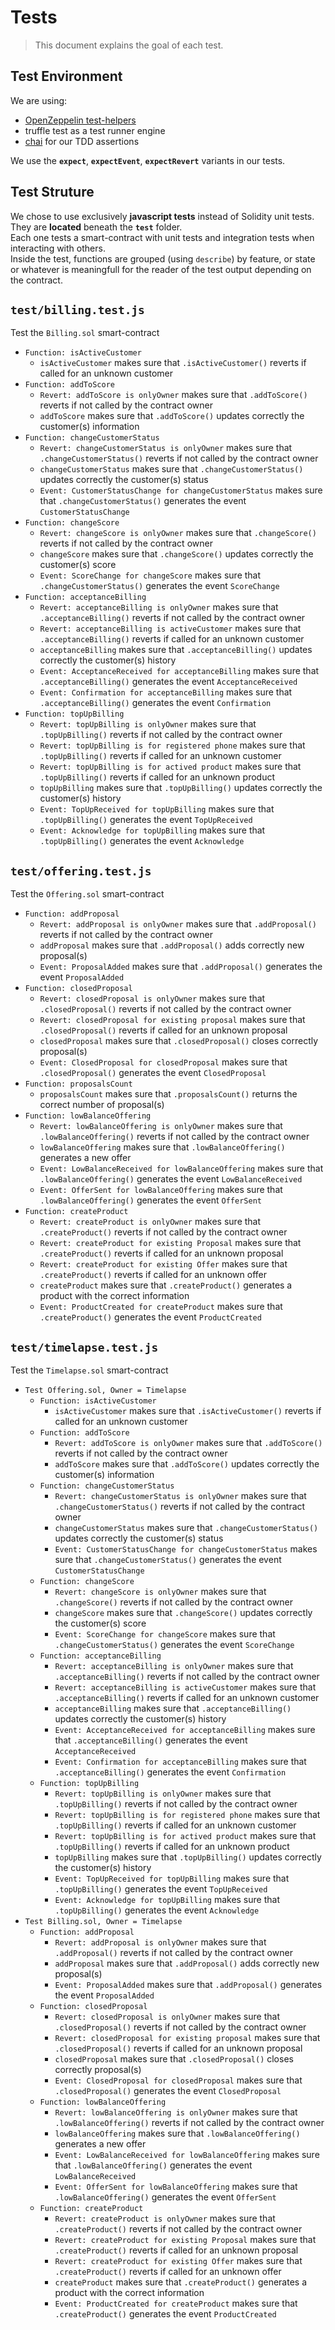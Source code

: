 # Tests

> This document explains the goal of each test.

## Test Environment

We are using:
- [OpenZeppelin test-helpers](https://docs.openzeppelin.com/test-helpers)
- truffle test as a test runner engine
- [chai](https://www.npmjs.com/package/chai) for our TDD assertions

We use the **`expect`**, **`expectEvent`**, **`expectRevert`**  variants in our tests.

## Test Struture

We chose to use exclusively **javascript tests** instead of Solidity unit tests.  
They are **located** beneath the **`test`** folder.  
Each one tests a smart-contract with unit tests and integration tests when interacting with others.  
Inside the test, functions are grouped (using `describe`) by feature, or state or whatever is meaningfull for the reader of the test output depending on the contract.

## `test/billing.test.js`

Test the `Billing.sol` smart-contract 
- `Function: isActiveCustomer`
    - `isActiveCustomer` makes sure that `.isActiveCustomer()` reverts if called for an unknown customer
- `Function: addToScore`
    - `Revert: addToScore is onlyOwner` makes sure that `.addToScore()` reverts if not called by the contract owner
    - `addToScore` makes sure that `.addToScore()` updates correctly the customer(s) information 
- `Function: changeCustomerStatus`
    - `Revert: changeCustomerStatus is onlyOwner` makes sure that `.changeCustomerStatus()` reverts if not called by the contract owner
    - `changeCustomerStatus` makes sure that `.changeCustomerStatus()` updates correctly the customer(s) status 
    - `Event: CustomerStatusChange for changeCustomerStatus` makes sure that `.changeCustomerStatus()` generates the event `CustomerStatusChange`
- `Function: changeScore`
    - `Revert: changeScore is onlyOwner` makes sure that `.changeScore()` reverts if not called by the contract owner
    - `changeScore` makes sure that `.changeScore()` updates correctly the customer(s) score 
    - `Event: ScoreChange for changeScore` makes sure that `.changeCustomerStatus()` generates the event `ScoreChange`
- `Function: acceptanceBilling`
    - `Revert: acceptanceBilling is onlyOwner` makes sure that `.acceptanceBilling()` reverts if not called by the contract owner
    - `Revert: acceptanceBilling is activeCustomer` makes sure that `.acceptanceBilling()` reverts if called for an unknown customer
    - `acceptanceBilling` makes sure that `.acceptanceBilling()` updates correctly the customer(s) history 
    - `Event: AcceptanceReceived for acceptanceBilling` makes sure that `.acceptanceBilling()` generates the event `AcceptanceReceived`
    - `Event: Confirmation for acceptanceBilling` makes sure that `.acceptanceBilling()` generates the event `Confirmation`
- `Function: topUpBilling`
    - `Revert: topUpBilling is onlyOwner` makes sure that `.topUpBilling()` reverts if not called by the contract owner
    - `Revert: topUpBilling is for registered phone` makes sure that `.topUpBilling()` reverts if called for an unknown customer
    - `Revert: topUpBilling is for actived product` makes sure that `.topUpBilling()` reverts if called for an unknown product
    - `topUpBilling` makes sure that `.topUpBilling()` updates correctly the customer(s) history 
    - `Event: TopUpReceived for topUpBilling` makes sure that `.topUpBilling()` generates the event `TopUpReceived`
    - `Event: Acknowledge for topUpBilling` makes sure that `.topUpBilling()` generates the event `Acknowledge`

## `test/offering.test.js`

Test the `Offering.sol` smart-contract 
- `Function: addProposal`
    - `Revert: addProposal is onlyOwner` makes sure that `.addProposal()` reverts if not called by the contract owner
    - `addProposal` makes sure that `.addProposal()` adds correctly new proposal(s) 
    - `Event: ProposalAdded` makes sure that `.addProposal()` generates the event `ProposalAdded`
- `Function: closedProposal`
    - `Revert: closedProposal is onlyOwner` makes sure that `.closedProposal()` reverts if not called by the contract owner
    - `Revert: closedProposal for existing proposal` makes sure that `.closedProposal()` reverts if called for an unknown proposal
    - `closedProposal` makes sure that `.closedProposal()` closes correctly proposal(s) 
    - `Event: ClosedProposal for closedProposal` makes sure that `.closedProposal()` generates the event `ClosedProposal`
- `Function: proposalsCount`
    - `proposalsCount` makes sure that `.proposalsCount()` returns the correct number of proposal(s) 
- `Function: lowBalanceOffering`
    - `Revert: lowBalanceOffering is onlyOwner` makes sure that `.lowBalanceOffering()` reverts if not called by the contract owner
    - `lowBalanceOffering` makes sure that `.lowBalanceOffering()` generates a new offer
    - `Event: LowBalanceReceived for lowBalanceOffering` makes sure that `.lowBalanceOffering()` generates the event `LowBalanceReceived`
    - `Event: OfferSent for lowBalanceOffering` makes sure that `.lowBalanceOffering()` generates the event `OfferSent`
- `Function: createProduct`
    - `Revert: createProduct is onlyOwner` makes sure that `.createProduct()` reverts if not called by the contract owner
    - `Revert: createProduct for existing Proposal` makes sure that `.createProduct()` reverts if called for an unknown proposal
    - `Revert: createProduct for existing Offer` makes sure that `.createProduct()` reverts if called for an unknown offer
    - `createProduct` makes sure that `.createProduct()` generates a product with the correct information
    - `Event: ProductCreated for createProduct` makes sure that `.createProduct()` generates the event `ProductCreated`

## `test/timelapse.test.js`

Test the `Timelapse.sol` smart-contract 
- `Test Offering.sol, Owner = Timelapse`
    - `Function: isActiveCustomer`
        - `isActiveCustomer` makes sure that `.isActiveCustomer()` reverts if called for an unknown customer
    - `Function: addToScore`
        - `Revert: addToScore is onlyOwner` makes sure that `.addToScore()` reverts if not called by the contract owner
        - `addToScore` makes sure that `.addToScore()` updates correctly the customer(s) information 
    - `Function: changeCustomerStatus`
        - `Revert: changeCustomerStatus is onlyOwner` makes sure that `.changeCustomerStatus()` reverts if not called by the contract owner
        - `changeCustomerStatus` makes sure that `.changeCustomerStatus()` updates correctly the customer(s) status 
        - `Event: CustomerStatusChange for changeCustomerStatus` makes sure that `.changeCustomerStatus()` generates the event `CustomerStatusChange`
    - `Function: changeScore`
        - `Revert: changeScore is onlyOwner` makes sure that `.changeScore()` reverts if not called by the contract owner
        - `changeScore` makes sure that `.changeScore()` updates correctly the customer(s) score 
        - `Event: ScoreChange for changeScore` makes sure that `.changeCustomerStatus()` generates the event `ScoreChange`
    - `Function: acceptanceBilling`
        - `Revert: acceptanceBilling is onlyOwner` makes sure that `.acceptanceBilling()` reverts if not called by the contract owner
        - `Revert: acceptanceBilling is activeCustomer` makes sure that `.acceptanceBilling()` reverts if called for an unknown customer
        - `acceptanceBilling` makes sure that `.acceptanceBilling()` updates correctly the customer(s) history 
        - `Event: AcceptanceReceived for acceptanceBilling` makes sure that `.acceptanceBilling()` generates the event `AcceptanceReceived`
        - `Event: Confirmation for acceptanceBilling` makes sure that `.acceptanceBilling()` generates the event `Confirmation`
    - `Function: topUpBilling`
        - `Revert: topUpBilling is onlyOwner` makes sure that `.topUpBilling()` reverts if not called by the contract owner
        - `Revert: topUpBilling is for registered phone` makes sure that `.topUpBilling()` reverts if called for an unknown customer
        - `Revert: topUpBilling is for actived product` makes sure that `.topUpBilling()` reverts if called for an unknown product
        - `topUpBilling` makes sure that `.topUpBilling()` updates correctly the customer(s) history 
        - `Event: TopUpReceived for topUpBilling` makes sure that `.topUpBilling()` generates the event `TopUpReceived`
        - `Event: Acknowledge for topUpBilling` makes sure that `.topUpBilling()` generates the event `Acknowledge`
- `Test Billing.sol, Owner = Timelapse`
    - `Function: addProposal`
        - `Revert: addProposal is onlyOwner` makes sure that `.addProposal()` reverts if not called by the contract owner
        - `addProposal` makes sure that `.addProposal()` adds correctly new proposal(s) 
        - `Event: ProposalAdded` makes sure that `.addProposal()` generates the event `ProposalAdded`
    - `Function: closedProposal`
        - `Revert: closedProposal is onlyOwner` makes sure that `.closedProposal()` reverts if not called by the contract owner
        - `Revert: closedProposal for existing proposal` makes sure that `.closedProposal()` reverts if called for an unknown proposal
        - `closedProposal` makes sure that `.closedProposal()` closes correctly proposal(s) 
        - `Event: ClosedProposal for closedProposal` makes sure that `.closedProposal()` generates the event `ClosedProposal`
    - `Function: lowBalanceOffering`
        - `Revert: lowBalanceOffering is onlyOwner` makes sure that `.lowBalanceOffering()` reverts if not called by the contract owner
        - `lowBalanceOffering` makes sure that `.lowBalanceOffering()` generates a new offer
        - `Event: LowBalanceReceived for lowBalanceOffering` makes sure that `.lowBalanceOffering()` generates the event `LowBalanceReceived`
        - `Event: OfferSent for lowBalanceOffering` makes sure that `.lowBalanceOffering()` generates the event `OfferSent`
    - `Function: createProduct`
        - `Revert: createProduct is onlyOwner` makes sure that `.createProduct()` reverts if not called by the contract owner
        - `Revert: createProduct for existing Proposal` makes sure that `.createProduct()` reverts if called for an unknown proposal
        - `Revert: createProduct for existing Offer` makes sure that `.createProduct()` reverts if called for an unknown offer
        - `createProduct` makes sure that `.createProduct()` generates a product with the correct information
        - `Event: ProductCreated for createProduct` makes sure that `.createProduct()` generates the event `ProductCreated`